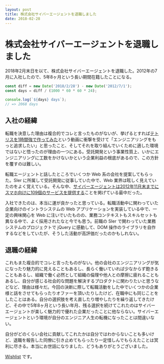 ```yaml
---
layout: post
title: 株式会社サイバーエージェントを退職しました
date: 2018-02-28
---
```


# 株式会社サイバーエージェントを退職しました

2018年2月末日を以て、株式会社サイバーエージェントを退職した。2012年の7月に入社したので、5年8ヶ月という長い期間在籍したことになる。

```javascript
const diff = new Date('2018/2/28') - new Date('2012/7/1');
const days = diff / (1000 * 60 * 60 * 24);

console.log(`${days} days`);
// => 2068 days
```

## 入社の経緯

転職を決意した理由は複合的でコレと言ったものがないが、挙げるとすれば[テトリスを1時間強で作ってみた](https://www.nicovideo.jp/watch/sm8517855)という動画に衝撃を受けて「エンジニアリングをもっと追求したい」と思ったこと、そしてそれを取り組んでいくために適した環境ではないと悟ったのが理由の一つにある。受託開発という事業性質上、いかにエンジニアリングに工数をかけないかという企業利益の根底があるので、この方針を覆すのは難しい。

転職エージェントと話したところでいくつか Web 系の会社を提案してもらった。SIer に所属して受託開発に従事していた中で、Web 業界は眩しく見えていたのをよく覚えている。そんな中、[サイバーエージェントは2012年11月末までにスマホ向けに109個のサービスを提供する](https://markezine.jp/article/detail/16102)ことを掲げている最中だった。

入社できたのは、本当に運が良かったと思っている。転職活動中に関わっていた企業向けのイントラシステムの Web アプリケーションを実装している中で、一定の興味関心を Web に注いでいたものの、業務コンテキストもスキルセットも異なる中で、よく採用されたなと今でも思う。前職の SIer で関わっていた業務システムのプロジェクトで jQuery に感動して、DOM 操作のライブラリを自作するなどをしていたが、そうした活動が高評価だったのかもしれない。

## 退職の経緯

これもまた複合的でコレと言ったものがない。他の会社のエンジニアリングが気になったり魅力的に見えることもあるし、長らく働いていれば少なからず飽きることもあるし、組織で働く必然として組織の倫理や他人との摩擦に疲れることもあるし、自分が感じる社会的な問題を解決するプロダクトに関わりたいと思うなどなど、理由は様々だ。今回の決断に際して転職活動をした中でいくつかの企業様と話をさせてもらったりオファーを頂いたりしたけど、在職中にも同じことをしたことはある。自分の選択肢を考え直したり増やしたりを繰り返してきたけど、その中で5年8ヶ月という長い年月、残る選択を続けてこれたのはサイバーエージェントが楽しく魅力的で優れた企業だったことに他ならない。サイバーエージェントという環境が自分のエンジニア人生の転機になったことは間違いない。

自分がどのくらい会社に貢献してこれたかは自分ではわからないことも多いけど、退職を報告した同僚に引き止めてもらったり一定惜しんでもらえたことは冥利に尽きる。本当にお世話になりました、どうもありがとうございました。

[Wishlist](https://www.amazon.co.jp/gp/registry/wishlist/251LOLSAUKEDK/) です。

